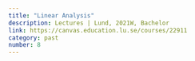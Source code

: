 ```yaml
---
title: "Linear Analysis"
description: Lectures | Lund, 2021W, Bachelor
link: https://canvas.education.lu.se/courses/22911
category: past
number: 8
---
```


